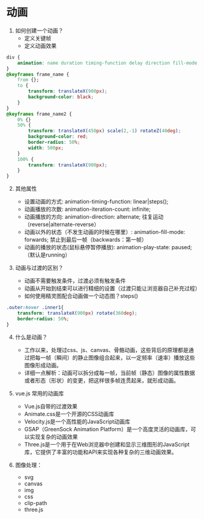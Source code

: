 # 动画
1. 如何创建一个动画？
    * 定义关键帧
    * 定义动画效果
```css
div {
    animation: name duration timing-function delay direction fill-mode;
}
@keyframes frame_name {
    from {};
    to {
        transform: translateX(900px);
        background-color: black;
    }
}
@keyframes frame_name2 {
    0% {}
    50% {
        transform: translateX(450px) scale(2,-1) rotateZ(40deg);
        background-color: red;
        border-radius: 50%;
        width: 500px;
    }
    100% {
        transform: translateX(900px);
    }
}
```

2. 其他属性
    * 设置动画的方式: animation-timing-function: linear|steps();
    * 动画播放的次数: animation-iteration-count: infinite;
    * 动画播放的方向: animation-direction: alternate; 往复运动（reverse|alternate-reverse）
    * 动画以外的状态（不发生动画的时候在哪里）: animation-fill-mode: forwards; 禁止到最后一帧（backwards：第一帧）
    * 动画的播放的状态(鼠标悬停暂停播放): animation-play-state: paused;（默认是running）

3. 动画与过渡的区别？
    * 动画不需要触发条件，过渡必须有触发条件
    * 动画从开始到结束可以进行精细的设置（过渡只能让浏览器自己补充过程）
    * 如何使用精灵图配合动画做一个动态图？steps()
```css
.outer:hover .inner1{
    transform: translateX(900px) rotate(360deg);
    border-radius: 50%;
}
```

4. 什么是动画？
    * 工作以来，处理过css、js、canvas、骨骼动画，这些背后的原理都是通过把每一帧（瞬间）的静止图像组合起来，以一定频率（速率）播放这些图像形成动画。
    * 详细一点解析：动画可以拆分成每一帧，当前帧（静态）图像的属性数据或者形态（形状）的变更，把这样很多帧连贯起来，就形成动画。

5. vue.js 常用的动画库
    * Vue.js自带的过渡效果
    * Animate.css是一个开源的CSS动画库
    * Velocity.js是一个高性能的JavaScript动画库
    * GSAP（GreenSock Animation Platform）是一个高度灵活的动画库，可以实现复杂的动画效果
    * Three.js是一个用于在Web浏览器中创建和显示三维图形的JavaScript库，它提供了丰富的功能和API来实现各种复杂的三维动画效果。

6. 图像处理：
    * svg
    * canvas
    * img
    * css
    * clip-path
    * three.js